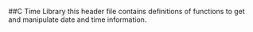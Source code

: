##C Time Library
this header file contains definitions of functions to get
and manipulate date and time information.

